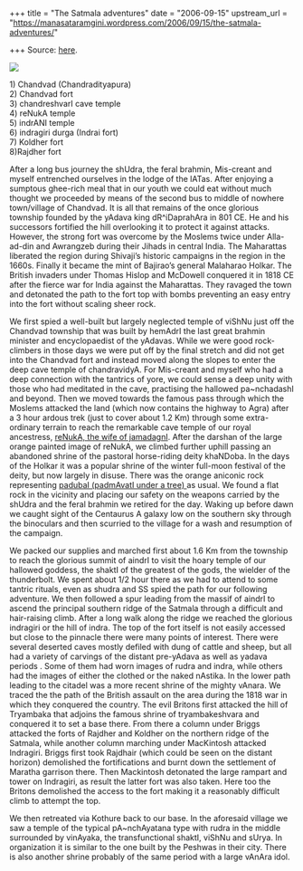 +++
title = "The Satmala adventures"
date = "2006-09-15"
upstream_url = "https://manasataramgini.wordpress.com/2006/09/15/the-satmala-adventures/"

+++
Source: [here](https://manasataramgini.wordpress.com/2006/09/15/the-satmala-adventures/).



[![](https://i1.wp.com/photos1.blogger.com/blogger/2010/410/320/satmala.jpg)](http://photos1.blogger.com/blogger/2010/410/1600/satmala.jpg)

1\) Chandvad (Chandradityapura)  
2) Chandvad fort  
3) chandreshvarI cave temple  
4) reNukA temple  
5) indrANI temple  
6) indragiri durga (Indrai fort)  
7) Koldher fort  
8)Rajdher fort

After a long bus journey the shUdra, the feral brahmin, Mis-creant and myself entrenched ourselves in the lodge of the lATas. After enjoying a sumptous ghee-rich meal that in our youth we could eat without much thought we proceeded by means of the second bus to middle of nowhere town/village of Chandvad. It is all that remains of the once glorious township founded by the yAdava king dR^iDaprahAra in 801 CE. He and his successors fortified the hill overlooking it to protect it against attacks. However, the strong fort was overcome by the Moslems twice under Alla-ad-din and Awrangzeb during their Jihads in central India. The Maharattas liberated the region during Shivaji’s historic campaigns in the region in the 1660s. Finally it became the mint of Bajirao’s general Malaharao Holkar. The British invaders under Thomas Hislop and McDowell conquered it in 1818 CE after the fierce war for India against the Maharattas. They ravaged the town and detonated the path to the fort top with bombs preventing an easy entry into the fort without scaling sheer rock.

We first spied a well-built but largely neglected temple of viShNu just off the Chandvad township that was built by hemAdrI the last great brahmin minister and encyclopaedist of the yAdavas. While we were good rock-climbers in those days we were put off by the final stretch and did not get into the Chandvad fort and instead moved along the slopes to enter the deep cave temple of chandravidyA. For Mis-creant and myself who had a deep connection with the tantrics of yore, we could sense a deep unity with those who had meditated in the cave, practising the hallowed pa\~nchadashI and beyond. Then we moved towards the famous pass through which the Moslems attacked the land (which now contains the highway to Agra) after a 3 hour ardous trek (just to cover about 1.2 Km) through some extra-ordinary terrain to reach the remarkable cave temple of our royal ancestress, [reNukA, the wife of jamadagnI](http://manasataramgini.wordpress.com/2006/03/death-of-renuka.html). After the darshan of the large orange painted image of reNukA, we climbed further uphill passing an abandoned shrine of the pastoral horse-riding deity khaNDoba. In the days of the Holkar it was a popular shrine of the winter full-moon festival of the deity, but now largely in disuse. There was the orange aniconic rock representing [padubaI
(padmAvatI under a tree)
](http://manasataramgini.wordpress.com/2006/04/countryside-expeditions.html)as usual. We found a flat rock in the vicinity and placing our safety on the weapons carried by the shUdra and the feral brahmin we retired for the day. Waking up before dawn we caught sight of the Centaurus A galaxy low on the southern sky through the binoculars and then scurried to the village for a wash and resumption of the campaign.

We packed our supplies and marched first about 1.6 Km from the township to reach the glorious summit of aindrI to visit the hoary temple of our hallowed goddess, the shaktI of the greatest of the gods, the wielder of the thunderbolt. We spent about 1/2 hour there as we had to attend to some tantric rituals, even as shudra and SS spied the path for our following adventure. We then followed a spur leading from the massif of aindrI to ascend the principal southern ridge of the Satmala through a difficult and hair-raising climb. After a long walk along the ridge we reached the glorious indragiri or the hill of indra. The top of the fort itself is not easily accessed but close to the pinnacle there were many points of interest. There were several deserted caves mostly defiled with dung of cattle and sheep, but all had a variety of carvings of the distant pre-yAdava as well as yadava periods . Some of them had worn images of rudra and indra, while others had the images of either the clothed or the naked nAstika. In the lower path leading to the citadel was a more recent shrine of the mighty vAnara. We traced the the path of the British assault on the area during the 1818 war in which they conquered the country. The evil Britons first attacked the hill of Tryambaka that adjoins the famous shrine of tryambakeshvara and conquered it to set a base there. From there a column under Briggs attacked the forts of Rajdher and Koldher on the northern ridge of the Satmala, while another column marching under MacKintosh attacked Indragiri. Briggs first took Rajdhair (which could be seen on the distant horizon) demolished the fortifications and burnt down the settlement of Maratha garrison there. Then Mackintosh detonated the large rampart and tower on Indragiri, as result the latter fort was also taken. Here too the Britons demolished the access to the fort making it a reasonably difficult climb to attempt the top.

We then retreated via Kothure back to our base. In the aforesaid village we saw a temple of the typical pA\~nchAyatana type with rudra in the middle surrounded by vinAyaka, the transfunctional shaktI, viShNu and sUrya. In organization it is similar to the one built by the Peshwas in their city. There is also another shrine probably of the same period with a large vAnAra idol.

